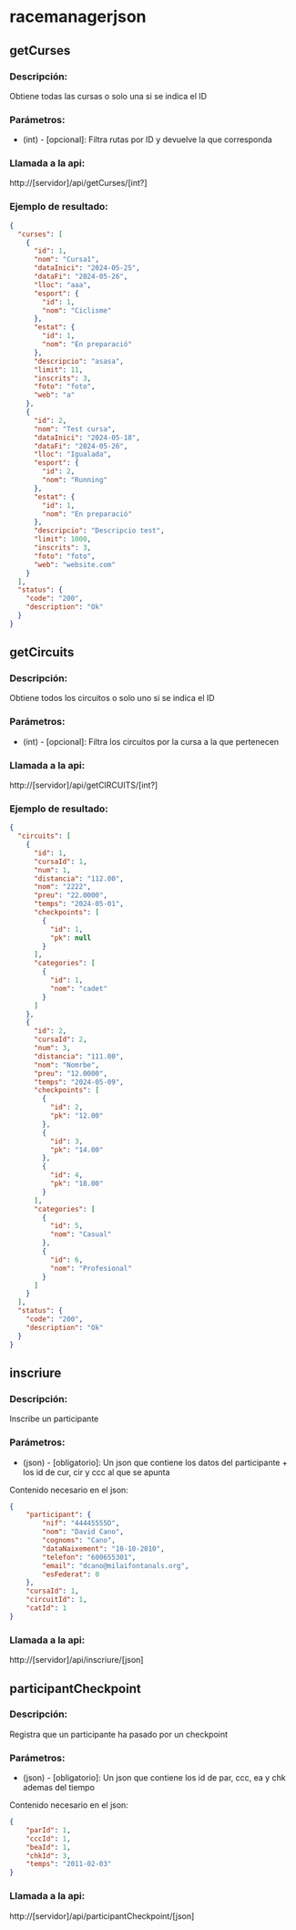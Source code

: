 # racemanagerjson

## getCurses

### Descripción:
Obtiene todas las cursas o solo una si se indica el ID

### Parámetros:
* (int) - [opcional]: Filtra rutas por ID y devuelve la que corresponda

### Llamada a la api:
http://[servidor]/api/getCurses/[int?]

### Ejemplo de resultado:
```json
{
  "curses": [
    {
      "id": 1,
      "nom": "Cursa1",
      "dataInici": "2024-05-25",
      "dataFi": "2024-05-26",
      "lloc": "aaa",
      "esport": {
        "id": 1,
        "nom": "Ciclisme"
      },
      "estat": {
        "id": 1,
        "nom": "En preparació"
      },
      "descripcio": "asasa",
      "limit": 11,
      "inscrits": 3,
      "foto": "foto",
      "web": "a"
    },
    {
      "id": 2,
      "nom": "Test cursa",
      "dataInici": "2024-05-18",
      "dataFi": "2024-05-26",
      "lloc": "Igualada",
      "esport": {
        "id": 2,
        "nom": "Running"
      },
      "estat": {
        "id": 1,
        "nom": "En preparació"
      },
      "descripcio": "Descripcio test",
      "limit": 1000,
      "inscrits": 3,
      "foto": "foto",
      "web": "website.com"
    }
  ],
  "status": {
    "code": "200",
    "description": "Ok"
  }
}
```

## getCircuits

### Descripción:
Obtiene todos los circuitos o solo uno si se indica el ID

### Parámetros:
* (int) - [opcional]: Filtra los circuitos por la cursa a la que pertenecen

### Llamada a la api:
http://[servidor]/api/getCIRCUITS/[int?]


### Ejemplo de resultado:
```json
{
  "circuits": [
    {
      "id": 1,
      "cursaId": 1,
      "num": 1,
      "distancia": "112.00",
      "nom": "2222",
      "preu": "22.0000",
      "temps": "2024-05-01",
      "checkpoints": [
        {
          "id": 1,
          "pk": null
        }
      ],
      "categories": [
        {
          "id": 1,
          "nom": "cadet"
        }
      ]
    },
    {
      "id": 2,
      "cursaId": 2,
      "num": 3,
      "distancia": "111.00",
      "nom": "Nomrbe",
      "preu": "12.0000",
      "temps": "2024-05-09",
      "checkpoints": [
        {
          "id": 2,
          "pk": "12.00"
        },
        {
          "id": 3,
          "pk": "14.00"
        },
        {
          "id": 4,
          "pk": "18.00"
        }
      ],
      "categories": [
        {
          "id": 5,
          "nom": "Casual"
        },
        {
          "id": 6,
          "nom": "Profesional"
        }
      ]
    }
  ],
  "status": {
    "code": "200",
    "description": "Ok"
  }
}
```

## inscriure

### Descripción:
Inscribe un participante 

### Parámetros:
* (json) - [obligatorio]: Un json que contiene los datos del participante + los id de cur, cir y ccc al que se apunta

Contenido necesario en el json:
```json
{
	"participant": {
		"nif": "44445555D",
		"nom": "David Cano",
		"cognoms": "Cano",
		"dataNaixement": "10-10-2010",
		"telefon": "600655301",
		"email": "dcano@milaifontanals.org",
		"esFederat": 0
	},
	"cursaId": 1,
	"circuitId": 1,
	"catId": 1
}
```

### Llamada a la api:
http://[servidor]/api/inscriure/[json]


## participantCheckpoint

### Descripción:
Registra que un participante ha pasado por un checkpoint

### Parámetros:
* (json) - [obligatorio]: Un json que contiene los id de par, ccc, ea y chk ademas del tiempo

Contenido necesario en el json:
```json
{
    "parId": 1,
    "cccId": 1,
    "beaId": 1,
    "chkId": 3,
    "temps": "2011-02-03"
}
```

### Llamada a la api:
http://[servidor]/api/participantCheckpoint/[json]
